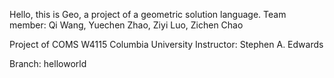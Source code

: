 Hello, this is Geo, a project of a geometric solution language.
Team member: Qi Wang, Yuechen Zhao, Ziyi Luo, Zichen Chao

Project of COMS W4115 Columbia University
Instructor: Stephen A. Edwards

Branch: helloworld